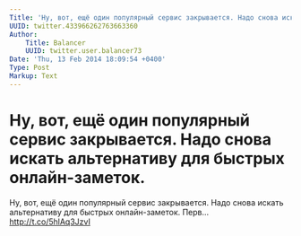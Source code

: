 ```yaml
---
Title: 'Ну, вот, ещё один популярный сервис закрывается. Надо снова искать альтернативу для быстрых онлайн-заметок.'
UUID: twitter.433966262763663360
Author:
    Title: Balancer
    UUID: twitter.user.balancer73
Date: 'Thu, 13 Feb 2014 18:09:54 +0400'
Type: Post
Markup: Text
---
```


# Ну, вот, ещё один популярный сервис закрывается. Надо снова искать альтернативу для быстрых онлайн-заметок.

Ну, вот, ещё один популярный сервис закрывается. Надо снова
искать альтернативу для быстрых онлайн-заметок. Перв...
http://t.co/5hlAq3JzvI